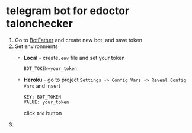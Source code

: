 # telegram bot for edoctor talonchecker

1. Go to [BotFather](https://t.me/BotFather) and create new bot, and save token
2. Set environments
    - **Local** - create`.env` file and set your token
      ```env
      BOT_TOKEN=your_token
      ```
    - **Heroku** - go to project `Settings -> Config Vars -> Reveal Config Vars` and insert 

      ```
      KEY: BOT_TOKEN
      VALUE: your_token
      ```

      click `Add` button 
2. 